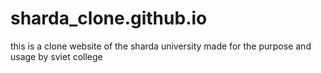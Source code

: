 # sharda_clone.github.io
this is a clone website of the sharda university made for the purpose and usage by sviet college
